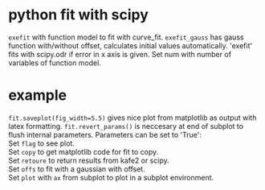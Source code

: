 # python fit with scipy
`exefit` with function model to fit with curve_fit.
`exefit_gauss` has gauss function with/without offset, calculates initial values automatically.
'exefit' fits with scipy.odr if error in x axis is given. Set num with number of variables of function model.
# example
`fit.saveplot(fig_width=5.5)` gives nice plot from matplotlib as output with latex formatting.
`fit.revert_params()` is neccesary at end of subplot to flush internal parameters.
Parameters can be set to 'True':  
Set `flag` to see plot.  
Set `copy` to get matplotlib code for fit to copy.  
Set `retoure` to return results from kafe2 or scipy.  
Set `offs` to fit with a gaussian with offset.  
Set `plot` with `ax` from subplot to plot in a subplot environment.
